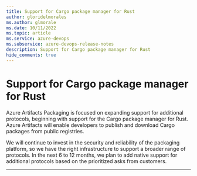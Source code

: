 ```yaml
---
title: Support for Cargo package manager for Rust
author: gloridelmorales
ms.author: glmorale
ms.date: 10/11/2022
ms.topic: article
ms.service: azure-devops
ms.subservice: azure-devops-release-notes
description: Support for Cargo package manager for Rust
hide_comments: true
---
```


# Support for Cargo package manager for Rust

Azure Artifacts Packaging is focused on expanding support for additional protocols, beginning with support for the Cargo package manager for Rust. Azure Artifacts will enable developers to publish and download Cargo packages from public registries.

We will continue to invest in the security and reliability of the packaging platform, so we have the right infrastructure to support a broader range of protocols. In the next 6 to 12 months, we plan to add native support for additional protocols based on the prioritized asks from customers.

---
